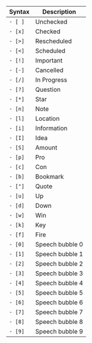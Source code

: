 
| Syntax  | Description     |
| ------- | --------------- |
| `- [ ]` | Unchecked       |
| `- [x]` | Checked         |
| `- [>]` | Rescheduled     |
| `- [<]` | Scheduled       |
| `- [!]` | Important       |
| `- [-]` | Cancelled       |
| `- [/]` | In Progress     |
| `- [?]` | Question        |
| `- [*]` | Star            |
| `- [n]` | Note            |
| `- [l]` | Location        |
| `- [i]` | Information     |
| `- [I]` | Idea            |
| `- [S]` | Amount          |
| `- [p]` | Pro             |
| `- [c]` | Con             |
| `- [b]` | Bookmark        |
| `- ["]` | Quote           |
| `- [u]` | Up              |
| `- [d]` | Down            |
| `- [w]` | Win             |
| `- [k]` | Key             |
| `- [f]` | Fire            |
| `- [0]` | Speech bubble 0 |
| `- [1]` | Speech bubble 1 |
| `- [2]` | Speech bubble 2 |
| `- [3]` | Speech bubble 3 |
| `- [4]` | Speech bubble 4 |
| `- [5]` | Speech bubble 5 |
| `- [6]` | Speech bubble 6 |
| `- [7]` | Speech bubble 7 |
| `- [8]` | Speech bubble 8 |
| `- [9]` | Speech bubble 9 |
